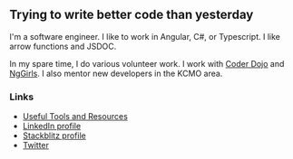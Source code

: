 ## Trying to write better code than yesterday

I'm a software engineer. I like to work in Angular, C#, or Typescript. I like arrow functions and JSDOC.

In my spare time, I do various volunteer work. I work with [Coder Dojo](http://coderdojokc.com/) and [NgGirls](https://kcwomenintech.org/event/nggirls-all-day-programming-workshop/). I also mentor new developers in the KCMO area.

### Links
- [Useful Tools and Resources](/resources.md)
- [LinkedIn profile](https://www.linkedin.com/in/chadesmith/)
- [Stackblitz profile](https://stackblitz.com/@ChadESmith42)
- [Twitter](https://twitter.com/MapGeek_Chad)
